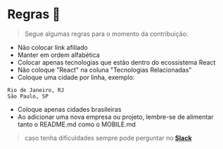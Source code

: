 # Regras 📜

> Segue algumas regras para o momento da contribuição:

* Não colocar link afiliado
* Manter em ordem alfabética
* Colocar apenas tecnologias que estão dentro do ecossistema React
* Não coloque "React" na coluna "Tecnologias Relacionadas"
* Coloque uma cidade por linha, exemplo:
```
Rio de Janeiro, RJ
São Paulo, SP
```
* Coloque apenas cidades brasileiras
* Ao adicionar uma nova empresa ou projeto, lembre-se de alimentar tanto o README.md como o MOBILE.md

> caso tenha dificuldades sempre pode perguntar no **[Slack](https://react.now.sh)**
